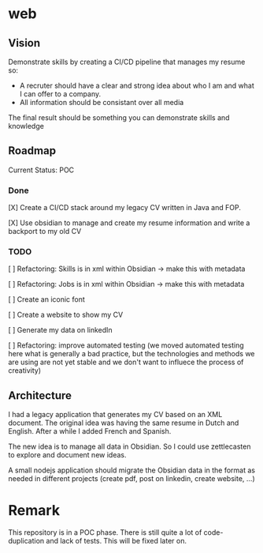# web

## Vision

Demonstrate skills by creating a CI/CD pipeline that manages my resume so:

- A recruter should have a clear and strong idea about who I am and what I can offer to a company. 
- All information should be consistant over all media

The final result should be something you can demonstrate skills and knowledge


## Roadmap

Current Status: POC

### Done

[X] Create a CI/CD stack around my legacy CV  written in Java and FOP.

[X] Use obsidian to manage and create my resume information and write a backport to my old CV


### TODO

[ ] Refactoring: Skills is in xml within Obsidian -> make this with metadata

[ ] Refactoring: Jobs is in xml within Obsidian -> make this with metadata

[ ] Create an iconic font

[ ] Create a website to show my CV

[ ] Generate my data on linkedIn

[ ] Refactoring: improve automated testing (we moved automated testing here what is generally a bad practice, but the technologies and methods we are using are not yet stable and we don't want to influece the process of creativity)

## Architecture

I had a legacy application that generates my CV based on an XML document. The original idea was having the same resume in Dutch and English. After a while I added French and Spanish.

The new idea is to manage all data in Obsidian. So I could use zettlecasten to explore and document new ideas.

A small nodejs application should migrate the Obsidian data in the format as needed in different projects (create pdf, post on linkedin, create website, ...)


# Remark

This repository is in a POC phase. There is still quite a lot of code-duplication and lack of tests. This will be fixed later on.

